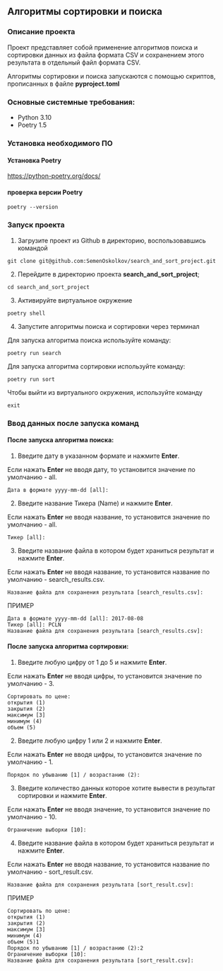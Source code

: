 ## Алгоритмы сортировки и поиска

### Описание проекта

Проект представляет собой применение алгоритмов поиска и сортировки данных из файла формата CSV и сохранением этого
результата в отдельный файл формата CSV.

Алгоритмы сортировки и поиска запускаются с помощью скриптов, прописанных в файле **pyproject.toml**

### Основные системные требования:

* Python 3.10
* Poetry 1.5

### Установка необходимого ПО

#### Установка Poetry

https://python-poetry.org/docs/

#### проверка версии Poetry

```
poetry --version
```

### Запуск проекта

1. Загрузите проект из Github в директорию, воспользовавшись командой

```
git clone git@github.com:SemenOskolkov/search_and_sort_project.git
```

2. Перейдите в директорию проекта **search_and_sort_project**;

```
cd search_and_sort_project
```

3. Активируйте виртуальное окружение

```
poetry shell
```

4. Запустите алгоритмы поиска и сортировки через терминал

Для запуска алгоритма поиска используйте команду:

```
poetry run search
```
Для запуска алгоритма сортировки используйте команду:

```
poetry run sort
```

Чтобы выйти из виртуального окружения, используйте команду

```
exit
```

### Ввод данных после запуска команд
#### После запуска алгоритма поиска:
1. Введите дату в указанном формате и нажмите **Enter**. 

Если нажать **Enter** не вводя дату, то установится значение по умолчанию - all.
```
Дата в формате yyyy-mm-dd [all]:
```
2. Введите название Тикера (Name) и нажмите **Enter**. 

Если нажать **Enter** не вводя название, то установится значение по умолчанию - all.
```
Тикер [all]:
```
3. Введите название файла в котором будет храниться результат и нажмите **Enter**. 

Если нажать **Enter** не вводя название, то установится название по умолчанию - search_results.csv.
```
Название файла для сохранения результата [search_results.csv]: 
```

ПРИМЕР
```
Дата в формате yyyy-mm-dd [all]: 2017-08-08
Тикер [all]: PCLN
Название файла для сохранения результата [search_results.csv]: 
```

#### После запуска алгоритма сортировки:

1. Введите любую цифру от 1 до 5 и нажмите **Enter**. 

Если нажать **Enter** не вводя цифры, то установится значение по умолчанию - 3.
```
Сортировать по цене: 
открытия (1) 
закрытия (2) 
максимум [3] 
минимум (4) 
объем (5)
```
2. Введите любую цифру 1 или 2 и нажмите **Enter**. 

Если нажать **Enter** не вводя цифры, то установится значение по умолчанию - 1.
```
Порядок по убыванию [1] / возрастанию (2):
```
3. Введите количество данных которое хотите вывести в результат сортировки и нажмите **Enter**. 

Если нажать **Enter** не вводя значение, то установится значение по умолчанию - 10.
```
Ограничение выборки [10]:
```
4. Введите название файла в котором будет храниться результат и нажмите **Enter**. 

Если нажать **Enter** не вводя название, то установится название по умолчанию - sort_result.csv.
```
Название файла для сохранения результата [sort_result.csv]: 
```
ПРИМЕР
```
Сортировать по цене: 
открытия (1) 
закрытия (2) 
максимум [3] 
минимум (4) 
объем (5)1
Порядок по убыванию [1] / возрастанию (2):2
Ограничение выборки [10]:
Название файла для сохранения результата [sort_result.csv]: 
```
